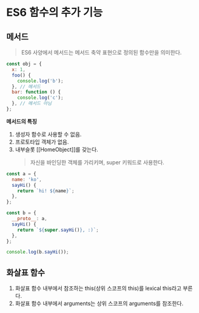 # ES6 함수의 추가 기능

## 메서드

> ES6 사양에서 메서드는 메서드 축약 표현으로 정의된 함수만을 의미한다.

```js
const obj = {
  x: 1,
  foo() {
    console.log('b');
  }, // 메서드
  bar: function () {
    console.log('c');
  }, // 메서드 아님
};
```

**메서드의 특징**

1. 생성자 함수로 사용할 수 없음.
2. 프로토타입 객체가 없음.
3. 내부슬롯 [[HomeObject]]를 갖는다.
   > 자신을 바인딩한 객체를 가리키며, super 키워드로 사용한다.

```js
const a = {
  name: 'ko',
  sayHi() {
    return `hi! ${name}`;
  },
};

const b = {
  __proto__: a,
  sayHi() {
    return `${super.sayHi()}, :)`;
  },
};

console.log(b.sayHi());
```

## 화살표 함수

1. 화살표 함수 내부에서 참조하는 this(상위 스코프의 this)를 lexical this라고 부른다.
2. 화살표 함수 내부에서 arguments는 상위 스코프의 arguments를 참조한다.
